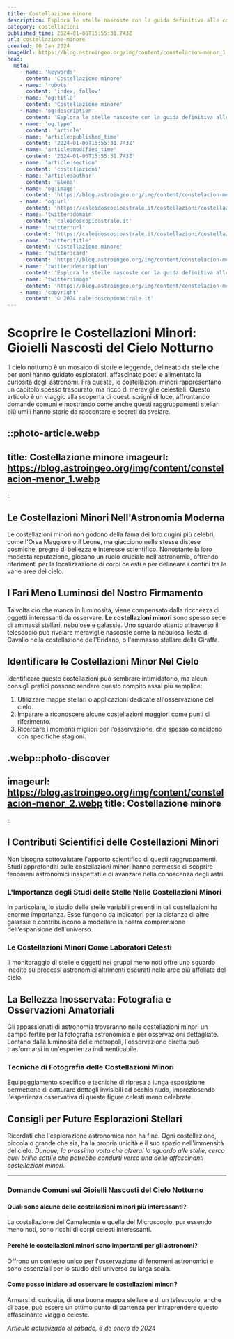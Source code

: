 ```yaml
---
title: Costellazione minore
description: Esplora le stelle nascoste con la guida definitiva alle costellazioni minori italiane. Scopri miti e osservazioni celesti uniche!
category: costellazioni
published_time: 2024-01-06T15:55:31.743Z
url: costellazione-minore
created: 06 Jan 2024
imageUrl: https://blog.astroingeo.org/img/content/constelacion-menor_1.webp
head:
  meta:
    - name: 'keywords'
      content: 'Costellazione minore'
    - name: 'robots'
      content: 'index, follow'
    - name: 'og:title'
      content: 'Costellazione minore'
    - name: 'og:description'
      content: 'Esplora le stelle nascoste con la guida definitiva alle costellazioni minori italiane. Scopri miti e osservazioni celesti uniche!'
    - name: 'og:type'
      content: 'article'
    - name: 'article:published_time'
      content: '2024-01-06T15:55:31.743Z'
    - name: 'article:modified_time'
      content: '2024-01-06T15:55:31.743Z'
    - name: 'article:section'
      content: 'costellazioni'
    - name: 'article:author'
      content: 'Elena'
    - name: 'og:image'
      content: 'https://blog.astroingeo.org/img/content/constelacion-menor_1.webp'
    - name: 'og:url'
      content: 'https://caleidoscopioastrale.it/costellazioni/costellazione-minore'
    - name: 'twitter:domain'
      content: 'caleidoscopioastrale.it'
    - name: 'twitter:url'
      content: 'https://caleidoscopioastrale.it/costellazioni/costellazione-minore'
    - name: 'twitter:title'
      content: 'Costellazione minore'
    - name: 'twitter:card'
      content: 'https://blog.astroingeo.org/img/content/constelacion-menor_1.webp'
    - name: 'twitter:description'
      content: 'Esplora le stelle nascoste con la guida definitiva alle costellazioni minori italiane. Scopri miti e osservazioni celesti uniche!'
    - name: 'twitter:image'
      content: 'https://blog.astroingeo.org/img/content/constelacion-menor_1.webp'
    - name: 'copyright'
      content: '© 2024 caleidoscopioastrale.it'
---
```

# Scoprire le Costellazioni Minori: Gioielli Nascosti del Cielo Notturno

Il cielo notturno è un mosaico di storie e leggende, delineato da stelle che per eoni hanno guidato esploratori, affascinato poeti e alimentato la curiosità degli astronomi. Fra queste, le costellazioni minori rappresentano un capitolo spesso trascurato, ma ricco di meraviglie celestiali. Questo articolo è un viaggio alla scoperta di questi scrigni di luce, affrontando domande comuni e mostrando come anche questi raggruppamenti stellari più umili hanno storie da raccontare e segreti da svelare.

::photo-article.webp
---
title: Costellazione minore
imageurl: https://blog.astroingeo.org/img/content/constelacion-menor_1.webp
---
::

## Le Costellazioni Minori Nell'Astronomia Moderna
Le costellazioni minori non godono della fama dei loro cugini più celebri, come l'Orsa Maggiore o il Leone, ma giacciono nelle stesse distese cosmiche, pregne di bellezza e interesse scientifico. Nonostante la loro modesta reputazione, giocano un ruolo cruciale nell'astronomia, offrendo riferimenti per la localizzazione di corpi celesti e per delineare i confini tra le varie aree del cielo.

## I Fari Meno Luminosi del Nostro Firmamento
Talvolta ciò che manca in luminosità, viene compensato dalla ricchezza di oggetti interessanti da osservare. **Le costellazioni minori** sono spesso sede di ammassi stellari, nebulose e galassie. Uno sguardo attento attraverso il telescopio può rivelare meraviglie nascoste come la nebulosa Testa di Cavallo nella costellazione dell'Eridano, o l'ammasso stellare della Giraffa.

## Identificare le Costellazioni Minor Nel Cielo
Identificare queste costellazioni può sembrare intimidatorio, ma alcuni consigli pratici possono rendere questo compito assai più semplice:
1. Utilizzare mappe stellari o applicazioni dedicate all'osservazione del cielo.
2. Imparare a riconoscere alcune costellazioni maggiori come punti di riferimento.
3. Ricercare i momenti migliori per l'osservazione, che spesso coincidono con specifiche stagioni.

.webp::photo-discover
---
imageurl: https://blog.astroingeo.org/img/content/constelacion-menor_2.webp
title: Costellazione minore
---
::

## I Contributi Scientifici delle Costellazioni Minori
Non bisogna sottovalutare l'apporto scientifico di questi raggruppamenti. Studi approfonditi sulle costellazioni minori hanno permesso di scoprire fenomeni astronomici inaspettati e di avanzare nella conoscenza degli astri.

### L'Importanza degli Studi delle Stelle Nelle Costellazioni Minori
In particolare, lo studio delle stelle variabili presenti in tali costellazioni ha enorme importanza. Esse fungono da indicatori per la distanza di altre galassie e contribuiscono a modellare la nostra comprensione dell'espansione dell'universo.

### Le Costellazioni Minori Come Laboratori Celesti
Il monitoraggio di stelle e oggetti nei gruppi meno noti offre uno sguardo inedito su processi astronomici altrimenti oscurati nelle aree più affollate del cielo.

## La Bellezza Inosservata: Fotografia e Osservazioni Amatoriali
Gli appassionati di astronomia troveranno nelle costellazioni minori un campo fertile per la fotografia astronomica e per osservazioni dettagliate. Lontano dalla luminosità delle metropoli, l'osservazione diretta può trasformarsi in un'esperienza indimenticabile.

### Tecniche di Fotografia delle Costellazioni Minori
Equipaggiamento specifico e tecniche di ripresa a lunga esposizione permettono di catturare dettagli invisibili ad occhio nudo, impreziosendo l'esperienza osservativa di queste figure celesti meno celebrate.

## Consigli per Future Esplorazioni Stellari
Ricordati che l'esplorazione astronomica non ha fine. Ogni costellazione, piccola o grande che sia, ha la propria unicità e il suo spazio nell'immensità del cielo. *Dunque, la prossima volta che alzerai lo sguardo alle stelle, cerca quel brillio sottile che potrebbe condurti verso una delle affascinanti costellazioni minori.*

---

### Domande Comuni sui Gioielli Nascosti del Cielo Notturno

#### Quali sono alcune delle costellazioni minori più interessanti?
La costellazione del Camaleonte e quella del Microscopio, pur essendo meno noti, sono ricchi di corpi celesti interessanti.

#### Perché le costellazioni minori sono importanti per gli astronomi?
Offrono un contesto unico per l'osservazione di fenomeni astronomici e sono essenziali per lo studio dell'universo su larga scala.

#### Come posso iniziare ad osservare le costellazioni minori?
Armarsi di curiosità, di una buona mappa stellare e di un telescopio, anche di base, può essere un ottimo punto di partenza per intraprendere questo affascinante viaggio celeste.

_Artículo actualizado el sábado, 6 de enero de 2024_